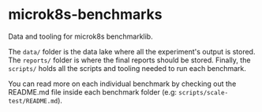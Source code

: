 # microk8s-benchmarks
Data and tooling for microk8s benchmarklib.

The `data/` folder is the data lake where all the experiment's output is stored. The `reports/` folder is where the final reports should be stored. Finally, the `scripts/` holds all the scripts and tooling needed to run each benchmark.

You can read more on each individual benchmark by checking out the README.md file inside each benchmark folder (e.g: `scripts/scale-test/README.md`).